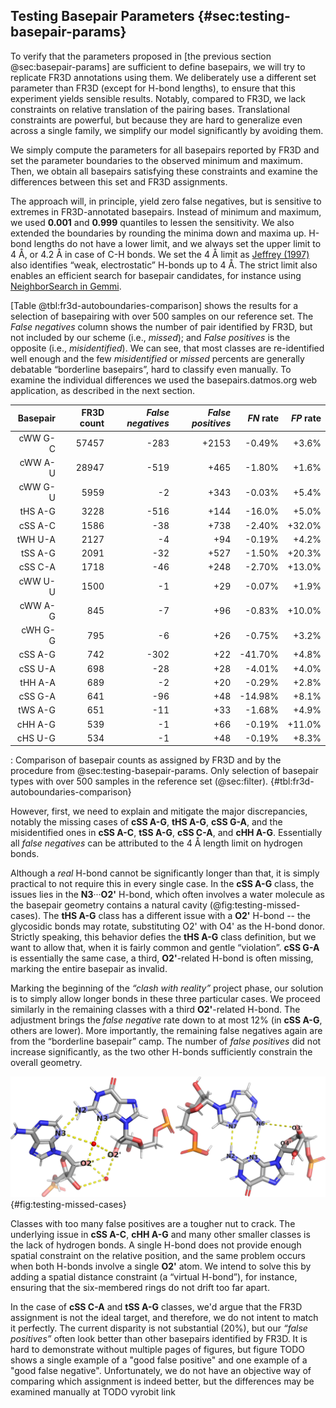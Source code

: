## Testing Basepair Parameters {#sec:testing-basepair-params}

To verify that the parameters proposed in [the previous section @sec:basepair-params] are sufficient to define basepairs, we will try to replicate FR3D annotations using them.
We deliberately use a different set parameter than FR3D (except for H-bond lengths), to ensure that this experiment yields sensible results.
Notably, compared to FR3D, we lack constraints on relative translation of the pairing bases.
Translational constraints are powerful, but because they are hard to generalize even across a single family, we simplify our model significantly by avoiding them.

We simply compute the parameters for all basepairs reported by FR3D and set the parameter boundaries to the observed minimum and maximum.
Then, we obtain all basepairs satisfying these constraints and examine the differences between this set and FR3D assignments.

The approach will, in principle, yield zero false negatives, but is sensitive to extremes in FR3D-annotated basepairs.
Instead of minimum and maximum, we used **0.001** and **0.999** quantiles to lessen the sensitivity.
We also extended the boundaries by rounding the minima down and maxima up.
H-bond lengths do not have a lower limit, and we always set the upper limit to 4 Å, or 4.2 Å in case of C-H bonds.
We set the 4 Å limit as [Jeffrey (1997)](https://archive.org/details/introductiontohy0000jeff) also identifies “weak, electrostatic” H-bonds up to 4 Å.
The strict limit also enables an efficient search for basepair candidates, for instance using [NeighborSearch in Gemmi](https://gemmi.readthedocs.io/en/latest/analysis.html).

[Table @tbl:fr3d-autoboundaries-comparison] shows the results for a selection of basepairing with over 500 samples on our reference set.
The _False negatives_ column shows the number of pair identified by FR3D, but not included by our scheme (i.e., _missed_); and _False positives_ is the opposite (i.e., _misidentified_).
We can see, that most classes are re-identified well enough and the few _misidentified_ or _missed_ percents are generally debatable “borderline basepairs”, hard to classify even manually.
To examine the individual differences we used the basepairs.datmos.org web application, as described in the next section.
<!-- The terms _false negative_ and _false positive_ are an overstatement, as we do not have a ground truth. -->

<!--
family	bases	count_all	count_baseline	count_target	count_dropped	count_added	family_id	diff	diff_percent_p	diff_percent_n
cww	G-C	59610	57457	59327	283	2153	1	-283 +2153	-0.49%	+3.6%
cww	A-U	29412	28947	28893	519	465	1	-519 +465	-1.8%	+1.6%
cww	G-U	6302	5959	6300	2	343	1	-2 +343	-0.034%	+5.4%
ths	A-G	3372	3228	2856	516	144	10	-516 +144	-16.0%	+5.0%
css	A-C	2324	1586	2286	38	738	11	-38 +738	-2.4%	+32.0%
twh	U-A	2221	2127	2217	4	94	4	-4 +94	-0.19%	+4.2%
tss	A-G	2091	2091	2586	53	527	12	-32 +527	-1.5%	+20.3%
css	C-A	1966	1718	1920	46	248	11	-46 +248	-2.7%	+13.0%
cww	U-U	1529	1500	1528	1	29	1	-1 +29	-0.067%	+1.9%
cww	A-G	941	845	934	7	96	1	-7 +96	-0.83%	+10.0%
cwh	G-G	821	795	815	6	26	3	-6 +26	-0.75%	+3.2%
css	A-G	764	742	462	302	22	11	-302 +22	-41.0%	+4.8%
css	U-A	726	698	698	28	28	11	-28 +28	-4.0%	+4.0%
thh	A-A	709	689	707	2	20	8	-2 +20	-0.29%	+2.8%
css	G-A	689	641	593	96	48	11	-96 +48	-15.0%	+8.1%
tws	A-G	684	651	673	11	33	6	-11 +33	-1.7%	+4.9%
chh	A-G	605	539	604	1	66	7	-1 +66	-0.19%	+11.0%
chs	U-G	582	534	581	1	48	9	-1 +48	-0.19%	+8.3%
-->
|Basepair | FR3D count | _False negatives_ | _False positives_ | _FN_ rate | _FP_ rate |
|-------:|---------:|--------:|--------:|------:|------:|
| cWW G-C | 57457 | -283 | +2153 | -0.49%  | +3.6%  |
| cWW A-U | 28947 | -519 | +465  | -1.80%  | +1.6%  |
| cWW G-U | 5959  | -2   | +343  | -0.03%  | +5.4%  |
| tHS A-G | 3228  | -516 | +144  | -16.0%  | +5.0%  |
| cSS A-C | 1586  | -38  | +738  | -2.40%  | +32.0% |
| tWH U-A | 2127  | -4   | +94   | -0.19%  | +4.2%  |
| tSS A-G | 2091  | -32  | +527  | -1.50%  | +20.3% |
| cSS C-A | 1718  | -46  | +248  | -2.70%  | +13.0% |
| cWW U-U | 1500  | -1   | +29   | -0.07%  | +1.9%  |
| cWW A-G | 845   | -7   | +96   | -0.83%  | +10.0% |
| cWH G-G | 795   | -6   | +26   | -0.75%  | +3.2%  |
| cSS A-G | 742   | -302 | +22   | -41.70% | +4.8%  |
| cSS U-A | 698   | -28  | +28   | -4.01%  | +4.0%  |
| tHH A-A | 689   | -2   | +20   | -0.29%  | +2.8%  |
| cSS G-A | 641   | -96  | +48   | -14.98% | +8.1%  |
| tWS A-G | 651   | -11  | +33   | -1.68%  | +4.9%  |
| cHH A-G | 539   | -1   | +66   | -0.19%  | +11.0% |
| cHS U-G | 534   | -1   | +48   | -0.19%  | +8.3%  |

: Comparison of basepair counts as assigned by FR3D and by the procedure from @sec:testing-basepair-params. Only selection of basepair types with over 500 samples in the reference set (@sec:filter). {#tbl:fr3d-autoboundaries-comparison}

However, first, we need to explain and mitigate the major discrepancies, notably the missing cases of **cSS A-G**, **tHS A-G**, **cSS G-A**, and the misidentified ones in **cSS A-C**, **tSS A-G**, **cSS C-A**, and **cHH A-G**.<!-- maybe also cWW A-G -->
Essentially all _false negatives_ can be attributed to the 4 Å length limit on hydrogen bonds.
<!-- cite https://biomodel.uah.es/en/water/hbonds.htm? -->
Although a _real_ H-bond cannot be significantly longer than that, it is simply practical to not require this in every single case.
In the **cSS A-G** class, the issues lies in the **N3**···**O2'** H-bond, which often involves a water molecule as the basepair geometry contains a natural cavity (@fig:testing-missed-cases).
The **tHS A-G** class has a different issue with a **O2'** H-bond -- the glycosidic bonds may rotate, substituting O2' with O4' as the H-bond donor.
Strictly speaking, this behavior defies the **tHS A-G** class definition, but we want to allow that, when it is fairly common and gentle “violation”.
**cSS G-A** is essentially the same case, a third, **O2'**-related H-bond is often missing, marking the entire basepair as invalid.

Marking the beginning of the _“clash with reality”_ project phase, our solution is to simply allow longer bonds in these three particular cases.
We proceed similarly in the remaining classes with a third **O2'**-related H-bond.
The adjustment brings the _false negative_ rate down to at most 12% (in **cSS A-G**, others are lower).
More importantly, the remaining false negatives again are from the “borderline basepair” camp.
The number of _false positives_ did not increase significantly, as the two other H-bonds sufficiently constrain the overall geometry.

![**cSS A-G** (left, 3cpw 0-1259:0-1074) and **tHS A-G** (right, 3ccm 0-1606:0-1589) basepairs: In both cases, insisting on presence of the **O2'** related H-bond is too limiting. We thus lift the length limit on few specific H-bonds.](../img/testing-missed-cases.svg){#fig:testing-missed-cases}

Classes with too many false positives are a tougher nut to crack.
The underlying issue in **cSS A-C**, **cHH A-G** and many other smaller classes is the lack of hydrogen bonds.
A single H-bond does not provide enough spatial constraint on the relative position, and the same problem occurs when both H-bonds involve a single **O2'** atom.
We intend to solve this by adding a spatial distance constraint (a “virtual H-bond”), for instance, ensuring that the six-membered rings do not drift too far apart.

In the case of **cSS C-A** and **tSS A-G** classes, we'd argue that the FR3D assignment is not the ideal target, and therefore, we do not intent to match it perfectly.
The current disparity is not substantial (20%), but our _“false positives”_ often look better than other basepairs identified by FR3D.
It is hard to demonstrate without multiple pages of figures, but figure TODO shows a single example of a "good false positive" and one example of a "good false negative".
Unfortunately, we do not have an objective way of comparing which assignment is indeed better, but the differences may be examined manually at TODO vyrobit link
